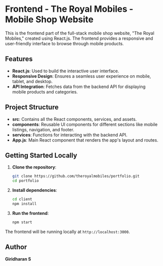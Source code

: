 # Frontend - The Royal Mobiles - Mobile Shop Website

This is the frontend part of the full-stack mobile shop website, "The Royal Mobiles," created using React.js. The frontend provides a responsive and user-friendly interface to browse through mobile products.

## Features

- **React.js**: Used to build the interactive user interface.
- **Responsive Design**: Ensures a seamless user experience on mobile, tablet, and desktop.
- **API Integration**: Fetches data from the backend API for displaying mobile products and categories.

## Project Structure

- **src**: Contains all the React components, services, and assets.
- **components**: Reusable UI components for different sections like mobile listings, navigation, and footer.
- **services**: Functions for interacting with the backend API.
- **App.js**: Main React component that renders the app's layout and routes.

## Getting Started Locally

1. **Clone the repository**:
   ```bash
   git clone https://github.com/theroyalmobiles/portfolio.git
   cd portfolio
   ```

2. **Install dependencies**:
   ```bash
   cd client
   npm install
   ```

3. **Run the frontend**:
   ```bash
   npm start
   ```

The frontend will be running locally at `http://localhost:3000`.

## Author

**Giridharan S**